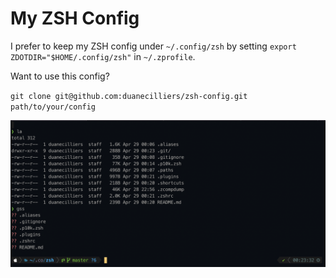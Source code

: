 # My ZSH Config

I prefer to keep my ZSH config under `~/.config/zsh` by setting `export ZDOTDIR="$HOME/.config/zsh"` in `~/.zprofile`.

Want to use this config?

`git clone git@github.com:duanecilliers/zsh-config.git path/to/your/config`

![alt text](./screenshot.png "Preview")
